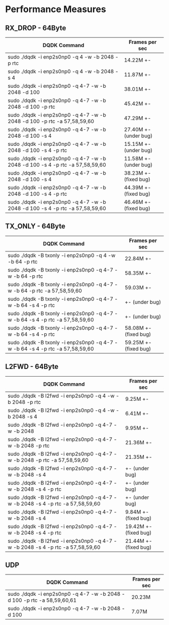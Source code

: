 # Performance Measures

## RX_DROP - 64Byte

| DQDK Command                                                                 | Frames per sec        |
| ---------------------------------------------------------------------------- | --------------------- |
| sudo ./dqdk -i enp2s0np0 -q 4 -w -b 2048 -p rtc                              | 14.22M +-             |
| sudo ./dqdk -i enp2s0np0 -q 4 -w -b 2048 -s 4                                | 11.87M +-             |
| sudo ./dqdk -i enp2s0np0 -q 4-7 -w -b 2048 -d 100                            | 38.01M +-             |
| sudo ./dqdk -i enp2s0np0 -q 4-7 -w -b 2048 -d 100 -p rtc                     | 45.42M +-             |
| sudo ./dqdk -i enp2s0np0 -q 4-7 -w -b 2048 -d 100 -p rtc -a 57,58,59,60      | 47.29M +-             |
| sudo ./dqdk -i enp2s0np0 -q 4-7 -w -b 2048 -d 100 -s 4                       | 27.40M +- (under bug) |
| sudo ./dqdk -i enp2s0np0 -q 4-7 -w -b 2048 -d 100 -s 4 -p rtc                | 15.15M +- (under bug) |
| sudo ./dqdk -i enp2s0np0 -q 4-7 -w -b 2048 -d 100 -s 4 -p rtc -a 57,58,59,60 | 11.58M +- (under bug) |
| sudo ./dqdk -i enp2s0np0 -q 4-7 -w -b 2048 -d 100 -s 4                       | 38.23M +- (fixed bug) |
| sudo ./dqdk -i enp2s0np0 -q 4-7 -w -b 2048 -d 100 -s 4 -p rtc                | 44.39M +- (fixed bug) |
| sudo ./dqdk -i enp2s0np0 -q 4-7 -w -b 2048 -d 100 -s 4 -p rtc -a 57,58,59,60 | 46.46M +- (fixed bug) |

## TX_ONLY - 64Byte

| DQDK Command                                                                   | Frames per sec        |
| ------------------------------------------------------------------------------ | --------------------- |
| sudo ./dqdk -B txonly -i enp2s0np0 -q 4 -w -b 64 -p rtc                        | 22.84M +-             |
| sudo ./dqdk -B txonly -i enp2s0np0 -q 4-7 -w -b 64 -p rtc                      | 58.35M +-             |
| sudo ./dqdk -B txonly -i enp2s0np0 -q 4-7 -w -b 64 -p rtc -a 57,58,59,60       | 59.03M +-             |
| sudo ./dqdk -B txonly -i enp2s0np0 -q 4-7 -w -b 64 -s 4 -p rtc                 |        +- (under bug) |
| sudo ./dqdk -B txonly -i enp2s0np0 -q 4-7 -w -b 64 -s 4 -p rtc -a 57,58,59,60  |        +- (under bug) |
| sudo ./dqdk -B txonly -i enp2s0np0 -q 4-7 -w -b 64 -s 4 -p rtc                 | 58.08M +- (fixed bug) |
| sudo ./dqdk -B txonly -i enp2s0np0 -q 4-7 -w -b 64 -s 4 -p rtc -a 57,58,59,60  | 59.25M +- (fixed bug) |

## L2FWD - 64Byte

| DQDK Command                                                                   | Frames per sec        |
| ------------------------------------------------------------------------------ | --------------------- |
| sudo ./dqdk -B l2fwd -i enp2s0np0 -q 4 -w -b 2048 -p rtc                       |  9.25M +-             |
| sudo ./dqdk -B l2fwd -i enp2s0np0 -q 4 -w -b 2048 -s 4                         |  6.41M +-             |
| sudo ./dqdk -B l2fwd -i enp2s0np0 -q 4-7 -w -b 2048                            |  9.95M +-             |
| sudo ./dqdk -B l2fwd -i enp2s0np0 -q 4-7 -w -b 2048 -p rtc                     | 21.36M +-             |
| sudo ./dqdk -B l2fwd -i enp2s0np0 -q 4-7 -w -b 2048 -p rtc -a 57,58,59,60      | 21.35M +-             |
| sudo ./dqdk -B l2fwd -i enp2s0np0 -q 4-7 -w -b 2048 -s 4                       |        +- (under bug) |
| sudo ./dqdk -B l2fwd -i enp2s0np0 -q 4-7 -w -b 2048 -s 4 -p rtc                |        +- (under bug) |
| sudo ./dqdk -B l2fwd -i enp2s0np0 -q 4-7 -w -b 2048 -s 4 -p rtc -a 57,58,59,60 |        +- (under bug) |
| sudo ./dqdk -B l2fwd -i enp2s0np0 -q 4-7 -w -b 2048 -s 4                       |  9.84M +- (fixed bug) |
| sudo ./dqdk -B l2fwd -i enp2s0np0 -q 4-7 -w -b 2048 -s 4 -p rtc                | 19.42M +- (fixed bug) |
| sudo ./dqdk -B l2fwd -i enp2s0np0 -q 4-7 -w -b 2048 -s 4 -p rtc -a 57,58,59,60 | 21.44M +- (fixed bug) |

## UDP

| DQDK Command                                                            | Frames per sec |
| ----------------------------------------------------------------------- | -------------- |
| sudo ./dqdk -i enp2s0np0 -q 4-7 -w -b 2048 -d 100 -p rtc -a 58,59,60,61 | 20.23M         |
| sudo ./dqdk -i enp2s0np0 -q 4-7 -w -b 2048 -d 100                       |  7.07M         |
